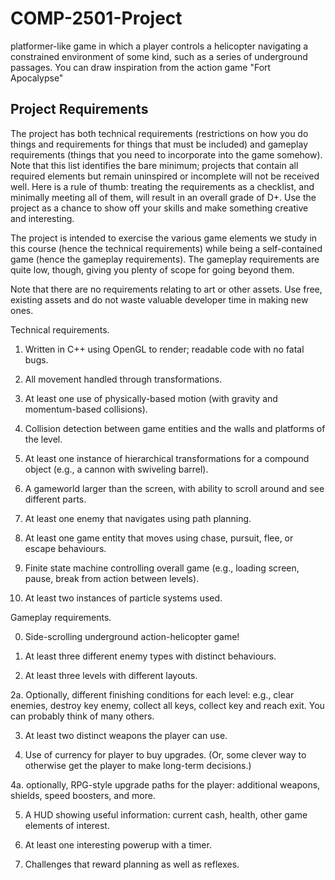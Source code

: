 # COMP-2501-Project
 platformer-like game in which a player controls a helicopter navigating a constrained environment of some kind, such as a series of underground passages. You can draw inspiration from the action game "Fort Apocalypse"


## Project Requirements
The project has both technical requirements (restrictions on how you do things and requirements for things that must be included) and gameplay requirements (things that you need to incorporate into the game somehow). Note that this list identifies the bare minimum; projects that contain all required elements but remain uninspired or incomplete will not be received well. Here is a rule of thumb: treating the requirements as a checklist, and minimally meeting all of them, will result in an overall grade of D+.  Use the project as a chance to show off your skills and make something creative and interesting.



The project is intended to exercise the various game elements we study in this course (hence the technical requirements) while being a self-contained game (hence the gameplay requirements). The gameplay requirements are quite low, though, giving you plenty of scope for going beyond them.



Note that there are no requirements relating to art or other assets. Use free, existing assets and do not waste valuable developer time in making new ones.



Technical requirements.

1. Written in C++ using OpenGL to render; readable code with no fatal bugs.

2. All movement handled through transformations.

3. At least one use of physically-based motion (with gravity and momentum-based collisions).

4. Collision detection between game entities and the walls and platforms of the level.

5. At least one instance of hierarchical transformations for a compound object (e.g., a cannon with swiveling barrel).

6. A gameworld larger than the screen, with ability to scroll around and see different parts.

7. At least one enemy that navigates using path planning.

8. At least one game entity that moves using chase, pursuit, flee, or escape behaviours.



9. Finite state machine controlling overall game (e.g., loading screen, pause, break from action between levels).

10. At least two instances of particle systems used.

Gameplay requirements.

0. Side-scrolling underground action-helicopter game!

1. At least three different enemy types with distinct behaviours.

2. At least three levels with different layouts.

2a. Optionally, different finishing conditions for each level: e.g., clear enemies, destroy key enemy, collect all keys, collect key and reach exit. You can probably think of many others.

3. At least two distinct weapons the player can use.

4. Use of currency for player to buy upgrades. (Or, some clever way to otherwise get the player to make long-term decisions.)

4a. optionally, RPG-style upgrade paths for the player: additional weapons, shields, speed boosters, and more.

5. A HUD showing useful information: current cash, health, other game elements of interest.

6. At least one interesting powerup with a timer.

7. Challenges that reward planning as well as reflexes.


